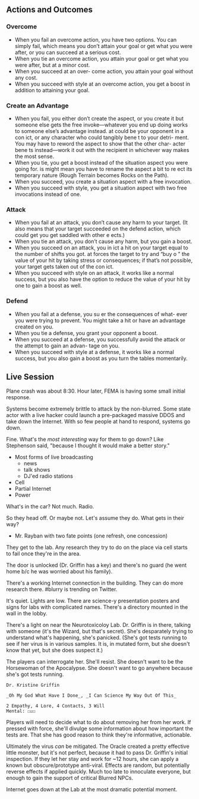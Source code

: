 ## Actions and Outcomes

### Overcome

* When you fail an overcome action, you have two options. You can simply fail, which means you don’t attain your goal or get what you were after, or you can succeed at a serious cost.
* When you tie an overcome action, you attain your goal or get what you were after, but at a minor cost.
* When you succeed at an over- come action, you attain your goal without any cost.
* When you succeed with style at an overcome action, you get a boost in addition to attaining your goal.

### Create an Advantage

* When you fail, you either don’t create the aspect, or you create it but someone else gets the free invoke—whatever you end up doing works to someone else’s advantage instead.  at could be your opponent in a con ict, or any character who could tangibly bene t to your detri- ment. You may have to reword the aspect to show that the other char- acter bene ts instead—work it out with the recipient in whichever way makes the most sense.
* When you tie, you get a boost instead of the situation aspect you were going for.  is might mean you have to rename the aspect a bit to re ect its temporary nature (Rough Terrain becomes Rocks on the Path).
* When you succeed, you create a situation aspect with a free invocation.
* When you succeed with style, you get a situation aspect with two free
invocations instead of one.

### Attack

* When you fail at an attack, you don’t cause any harm to your target. (It also means that your target succeeded on the defend action, which could get you get saddled with other e ects.)
* When you tie an attack, you don’t cause any harm, but you gain a boost.
* When you succeed on an attack, you in ict a hit on your target equal to the number of shifts you got.  at forces the target to try and “buy o ” the value of your hit by taking stress or consequences; if that’s not possible, your target gets taken out of the con ict.
* When you succeed with style on an attack, it works like a normal success, but you also have the option to reduce the value of your hit by one to gain a boost as well.

### Defend

* When you fail at a defense, you su er the consequences of what- ever you were trying to prevent. You might take a hit or have an advantage created on you.
* When you tie a defense, you grant your opponent a boost.
* When you succeed at a defense, you successfully avoid the attack or the attempt to gain an advan- tage on you.
* When you succeed with style at a defense, it works like a normal success, but you also gain a boost as you turn the tables momentarily.

## Live Session

Plane crash was about 8:30. Hour later, FEMA is having some small initial response.

Systems become extremely brittle to attack by the non-blurred. Some state actor with a live hacker could launch a pre-packaged massive DDOS and take down the Internet. With so few people at hand to respond, systems go down.

Fine. What's the _most interesting_ way for them to go down? Like Stephenson said, "because I thought it would make a better story."

* Most forms of live broadcasting
  - news
  - talk shows
  - DJ'ed radio stations
* Cell
* Partial Internet
* Power

What's in the car? Not much. Radio.

So they head off. Or maybe not. Let's assume they do. What gets in their way?

* Mr. Rayban with two fate points (one refresh, one concession)

They get to the lab. Any research they try to do on the place via cell starts to fail once they're in the area.

The door is unlocked (Dr. Griffin has a key) and there's no guard (he went home b/c he was worried about his family).

There's a working Internet connection in the building. They can do more research there. #blurry is trending on Twitter.

It's quiet. Lights are low. There are science-y presentation posters and signs for labs with complicated names. There's a directory mounted in the wall in the lobby.

There's a light on near the Neurotoxicoloy Lab. Dr. Griffin is in there, talking with someone (it's the Wizard, but that's secret). She's desparately trying to understand what's happening, she's panicked. (She's got tests running to see if her virus is in various samples. It is, in mutated form, but she doesn't know that yet, but she does suspect it.)

The players can interrogate her. She'll resist. She doesn't want to be the Horsewoman of the Apocalypse. She doesn't want to go anywhere because she's got tests running.

```
Dr. Kristine Griffin

_Oh My God What Have I Done_, _I Can Science My Way Out Of This_

2 Empathy, 4 Lore, 4 Contacts, 3 Will
Mental: ☐☑☐
```

Players will need to decide what to do about removing her from her work. If pressed with force, she'll divulge some information about how important the tests are. That she has good reason to think they're informative, actionable.

Ultimately the virus _can_ be mitigated. The Oracle created a pretty effective little monster, but it's not perfect, because it had to pass Dr. Griffin's initial inspection. If they let her stay and work for ~12 hours, she can apply a known but obscure/prototype anti-viral. Effects are random, but potentially reverse effects if applied quickly. Much too late to innoculate everyone, but enough to gain the support of critical Blurred NPCs.

Internet goes down at the Lab at the most dramatic potential moment.